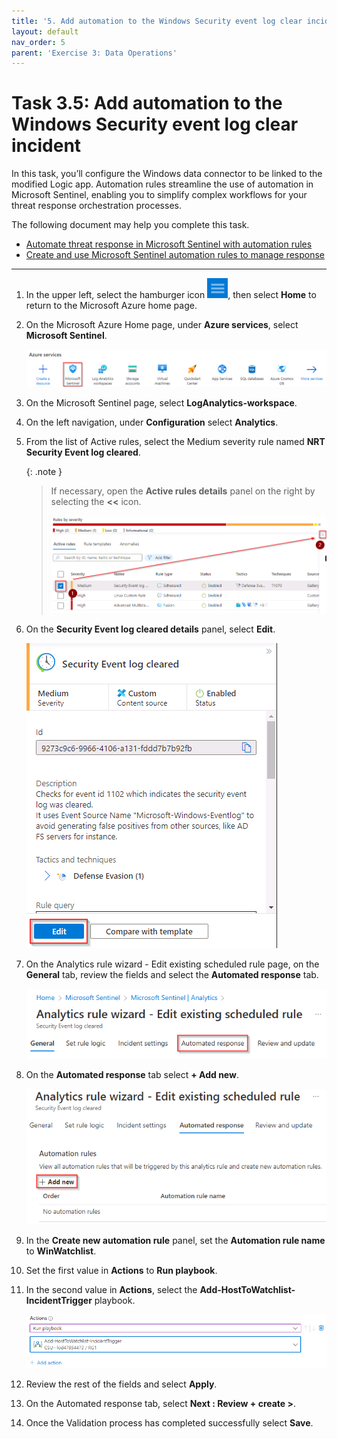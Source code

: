 ```yaml
---
title: '5. Add automation to the Windows Security event log clear incident'
layout: default
nav_order: 5
parent: 'Exercise 3: Data Operations'
---
```


# Task 3.5: Add automation to the Windows Security event log clear incident

In this task, you’ll configure the Windows data connector to be linked to the modified Logic app. Automation rules streamline the use of automation in Microsoft Sentinel, enabling you to simplify complex workflows for your threat response orchestration processes.

The following document may help you complete this task.

- [Automate threat response in Microsoft Sentinel with automation rules](https://learn.microsoft.com/en-us/azure/sentinel/automate-incident-handling-with-automation-rules)
- [Create and use Microsoft Sentinel automation rules to manage response](https://learn.microsoft.com/en-us/azure/sentinel/create-manage-use-automation-rules) 

---

1. In the upper left, select the hamburger icon ![Hamburger-Menu.png](../media/Hamburger-Menu.png), then select **Home** to return to the Microsoft Azure home page.

1. On the Microsoft Azure Home page, under **Azure services**, select **Microsoft Sentinel**.  

    ![azureservicesmicrosoftsentinel.png](../media/azureservicesmicrosoftsentinel.png)

1. On the Microsoft Sentinel page, select **LogAnalytics-workspace**.

1. On the left navigation, under **Configuration** select **Analytics**.

1. From the list of Active rules, select the Medium severity rule named **NRT Security Event log cleared**. 

    {: .note }
    > If necessary, open the **Active rules details** panel on the right by selecting the **<<** icon.
    >
    > ![activerulesdetails.png](../media/activerulesdetails.png) 

1. On the **Security Event log cleared details** panel, select **Edit**.

    ![activerulesdetailsedit.png](../media/activerulesdetailsedit.png)

1. On the Analytics rule wizard - Edit existing scheduled rule page, on the **General** tab, review the fields and select the **Automated response** tab.

    ![automatedresponsetab.png](../media/automatedresponsetab.png)

1. On the **Automated response** tab select **+ Add new**.

    ![automationrulesaddnew.png](../media/automationrulesaddnew.png)

1. In the **Create new automation rule** panel, set the **Automation rule name** to **WinWatchlist**.

1. Set the first value in **Actions** to **Run playbook**.

1. In the second value in **Actions**, select the **Add-HostToWatchlist-IncidentTrigger** playbook.

    ![actions2entries.png](../media/actions2entries.png)
    
1. Review the rest of the fields and select **Apply**.

1. On the Automated response tab, select **Next : Review + create >**.

1. Once the Validation process has completed successfully select **Save**.
